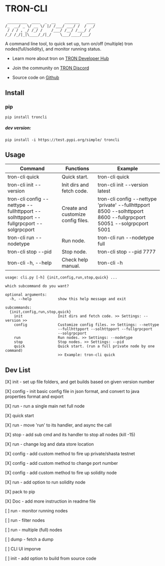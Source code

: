 # TRON-CLI
```
 _________  ____  _  __    _______   ____
/_  __/ _ \/ __ \/ |/ /___/ ___/ /  /  _/
 / / / , _/ /_/ /    /___/ /__/ /___/ /  
/_/ /_/|_|\____/_/|_/    \___/____/___/
```

A command line tool, to quick set up, turn on/off (multiple) tron nodes(full/solidity), and monitor running status.

* Learn more about tron on [TRON Developer Hub](https://developers.tron.network/docs/full-node)

* Join the community on [TRON Discord](https://discord.gg/GsRgsTD)

* Source code on [Github](https://github.com/tronprotocol/tron-cli)

## Install

### pip

```
pip install troncli
```

##### dev version:

```
pip install -i https://test.pypi.org/simple/ troncli
```

## Usage

| Command                                                                              | Functions                          | Example                                                                                                            |
|--------------------------------------------------------------------------------------|------------------------------------|--------------------------------------------------------------------------------------------------------------------|
| tron-cli quick                                                                       | Quick start.                       | tron-cli quick                                                                                                     |
| tron-cli init --version                                                              | Init dirs and fetch code.          | tron-cli init --version latest                                                                                     |
| tron-cli config --nettype --fullhttpport --solhttpport --fullgrpcport --solgrpcport  | Create and customize config files. | tron-cli config --nettype 'private' --fullhttpport 8500 --solhttpport 8600 --fullgrpcport 50051 --solgrpcport 5001 |
| tron-cli run --nodetype                                                              | Run node.                          | tron-cli run --nodetype full                                                                                       |
| tron-cli stop --pid                                                                  | Stop node.                         | tron-cli stop --pid 7777                                                                                           |
| tron-cli -h, --help                                                                  | Check help manual.                 | tron-cli -h                                                                                                        |


```
usage: cli.py [-h] {init,config,run,stop,quick} ...

which subcommand do you want?

optional arguments:
  -h, --help            show this help message and exit

subcommands:
  {init,config,run,stop,quick}
    init                Init dirs and fetch code. >> Settings: --version >>
    config              Customize config files. >> Settings: --nettype
                        --fullhttpport --solhttpport --fullgrpcport
                        --solgrpcport
    run                 Run nodes. >> Settings: --nodetype
    stop                Stop nodes. >> Settings: --pid
    quick               Quick start. (run a full private node by one command)
                        >> Example: tron-cli quick
```

## Dev List

[X] init - set up file folders, and get builds based on given version number

[X] config - init basic config file in json format, and convert to java properties format and export

[X] run - run a single main net full node

[X] quick start

[X] run - move 'run' to its handler, and async the call 

[X] stop - add sub cmd and its handler to stop all nodes (kill -15)

[X] run - change log and data store location

[X] config - add custom method to fire up private/shasta testnet

[X] config - add custom method to change port number

[X] config - add custom method to fire up solidity node

[X] run - add option to run solidity node

[X] pack to pip

[X] Doc - add more instruction in readme file

[ ] run - monitor running nodes

[ ] run - filter nodes

[ ] run - multiple (full) nodes

[ ] dump - fetch a dump

[ ] CLI UI imporve

[ ] init - add option to build from source code